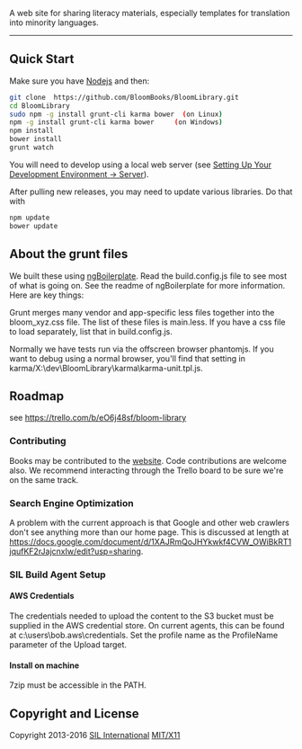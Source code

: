 A web site for sharing literacy materials, especially templates for translation into minority languages.

***

## Quick Start

Make sure you have [Nodejs](http://nodejs.org/download/) and then:

```sh
git clone  https://github.com/BloomBooks/BloomLibrary.git
cd BloomLibrary
sudo npm -g install grunt-cli karma bower  (on Linux)
npm -g install grunt-cli karma bower     (on Windows)
npm install
bower install
grunt watch
```

You will need to develop using a local web server (see [Setting Up Your Development Environment -> Server](https://github.com/BloomBooks/BloomLibrary/wiki/Setting-Up-your-Development-Environment#server)).

After pulling new releases, you may need to update various libraries. Do that with


```sh
npm update
bower update
```

## About the grunt files

We built these using [ngBoilerplate](https://github.com/ngbp/ngbp). Read the build.config.js file to see most of what is going on. See the readme of ngBoilerplate for more information. Here are key things:

Grunt merges many vendor and app-specific less files together into the bloom_xyz.css file. The list of these files is main.less.
If you have a css file to load separately, list that in build.config.js.

Normally we have tests run via the offscreen browser phantomjs. If you want to debug using a normal browser, you'll find that setting in karma/X:\dev\BloomLibrary\karma\karma-unit.tpl.js.


## Roadmap

see https://trello.com/b/eO6j48sf/bloom-library

### Contributing

Books may be contributed to the [website](http://www.bloomlibrary.org). Code contributions are welcome also.
We recommend interacting through the Trello board to be sure we're on the same track.

### Search Engine Optimization

A problem with the current approach is that Google and other web crawlers
don't see anything more than our home page. This is discussed at length
at https://docs.google.com/document/d/1XAJRmQoJHYkwkf4CVW_OWiBkRT1jqufKF2rJajcnxIw/edit?usp=sharing.


### SIL Build Agent Setup

#### AWS Credentials
The credentials needed to upload the content to the S3 bucket must be supplied in the AWS credential store. On current agents, this can be found at c:\users\bob\.aws\credentials. Set the profile name as the ProfileName parameter of the Upload target.


#### Install on machine
7zip must be accessible in the PATH.

## Copyright and License
Copyright 2013-2016 [SIL International](http://sil.org)
[MIT/X11](http://sil.mit-license.org/)
